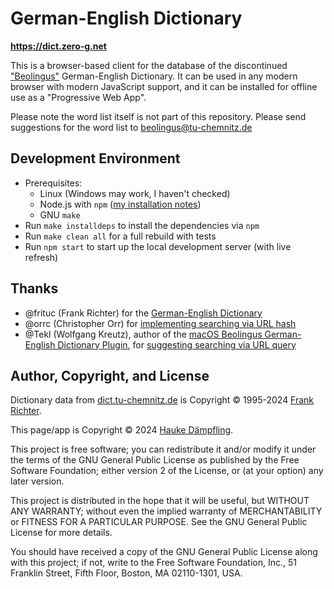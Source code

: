 German-English Dictionary
=========================

**<https://dict.zero-g.net>**

This is a browser-based client for the database of the discontinued
["Beolingus"](https://dict.tu-chemnitz.de) German-English Dictionary.
It can be used in any modern browser with modern JavaScript support,
and it can be installed for offline use as a "Progressive Web App".

Please note the word list itself is not part of this repository.
Please send suggestions for the word list to beolingus@tu-chemnitz.de

Development Environment
-----------------------

- Prerequisites:
  - Linux (Windows may work, I haven't checked)
  - Node.js with `npm` ([my installation notes](https://github.com/haukex/toolshed/blob/main/notes/JavaScript.md))
  - GNU `make`
- Run `make installdeps` to install the dependencies via `npm`
- Run `make clean all` for a full rebuild with tests
- Run `npm start` to start up the local development server (with live refresh)

Thanks
------

- @frituc (Frank Richter) for the [German-English Dictionary](https://ftp.tu-chemnitz.de/pub/Local/urz/ding/de-en-devel/)
- @orrc (Christopher Orr) for [implementing searching via URL hash](https://github.com/haukex/de-en-dict/pull/1)
- @Tekl (Wolfgang Kreutz), author of the
  [macOS Beolingus German-English Dictionary Plugin](https://tekl.de/lexikon-plug-ins/beolingus-deutsch-englisch-lexikon-plugin),
  for [suggesting searching via URL query](https://github.com/haukex/de-en-dict/issues/7)

Author, Copyright, and License
------------------------------

Dictionary data from [dict.tu-chemnitz.de](https://dict.tu-chemnitz.de) is
Copyright © 1995-2024 [Frank Richter](https://www-user.tu-chemnitz.de/~fri/).

This page/app is Copyright © 2024 [Hauke Dämpfling](https://www.zero-g.net/).

This project is free software; you can redistribute it and/or
modify it under the terms of the GNU General Public License
as published by the Free Software Foundation; either version 2
of the License, or (at your option) any later version.

This project is distributed in the hope that it will be useful,
but WITHOUT ANY WARRANTY; without even the implied warranty of
MERCHANTABILITY or FITNESS FOR A PARTICULAR PURPOSE.  See the
GNU General Public License for more details.

You should have received a copy of the GNU General Public License
along with this project; if not, write to the Free Software
Foundation, Inc., 51 Franklin Street, Fifth Floor, Boston, MA  02110-1301, USA.
